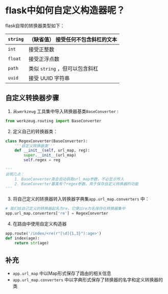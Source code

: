 # flask中如何自定义构造器呢？



flask自带的转换器类型如下：

| `string` | （缺省值） 接受任何不包含斜杠的文本 |
| -------- | ----------------------------------- |
| `int`    | 接受正整数                          |
| `float`  | 接受正浮点数                        |
| `path`   | 类似 `string` ，但可以包含斜杠      |
| `uuid`   | 接受 UUID 字符串                    |



## 自定义转换器步骤

1. 从`werkzeug` 工具集中导入转换器基类`BaseConverter` :

```python
from werkzeug.routing import BaseConverter
```



2. 定义自己的转换器类：

```python
class RegexConverter(BaseConverter):
    '''自定义转换器类'''
    def __init__(self, url_map, reg):
        super.__init__(url_map)
        self.regex = reg
        
'''
说明几点：
	1. BaseConverter类会自动获取url_map参数，不必显示传入
	2. BaseConverter基类有个regex参数，用于保存自定义转换器的功能
'''
```



3. 将自己定义的转换器转入转换器字典集`app.url_map.converters` 中：

```python
# 我们给自己定义的转换器起名为re，它便以re为名保存在转换器集中
app.url_map.converters['re'] = RegexConverter
```



4. 在路由中使用自定义构造器

```python
app.route('/index/<re(r"[\d]{1,3}"):age>')
def index(age):
    return str(age)
```



## 补充

- `app.url_map` 中以Map形式保存了路由的相关信息
- `app.url_map.converters` 中以字典形式保存了转换器的名字和定义转换器的类